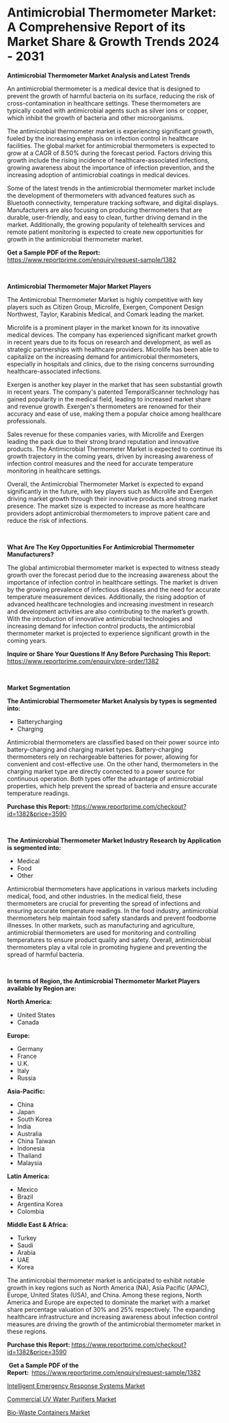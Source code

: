 <p><h1>Antimicrobial Thermometer Market: A Comprehensive Report of its Market Share & Growth Trends 2024 - 2031</h1></p><p><strong>Antimicrobial Thermometer Market Analysis and Latest Trends</strong></p>
<p><p>An antimicrobial thermometer is a medical device that is designed to prevent the growth of harmful bacteria on its surface, reducing the risk of cross-contamination in healthcare settings. These thermometers are typically coated with antimicrobial agents such as silver ions or copper, which inhibit the growth of bacteria and other microorganisms.</p><p>The antimicrobial thermometer market is experiencing significant growth, fueled by the increasing emphasis on infection control in healthcare facilities. The global market for antimicrobial thermometers is expected to grow at a CAGR of 8.50% during the forecast period. Factors driving this growth include the rising incidence of healthcare-associated infections, growing awareness about the importance of infection prevention, and the increasing adoption of antimicrobial coatings in medical devices.</p><p>Some of the latest trends in the antimicrobial thermometer market include the development of thermometers with advanced features such as Bluetooth connectivity, temperature tracking software, and digital displays. Manufacturers are also focusing on producing thermometers that are durable, user-friendly, and easy to clean, further driving demand in the market. Additionally, the growing popularity of telehealth services and remote patient monitoring is expected to create new opportunities for growth in the antimicrobial thermometer market.</p></p>
<p><strong>Get a Sample PDF of the Report:&nbsp;</strong> <a href="https://www.reportprime.com/enquiry/request-sample/1382">https://www.reportprime.com/enquiry/request-sample/1382</a></p>
<p>&nbsp;</p>
<p><strong>Antimicrobial Thermometer Major Market Players</strong></p>
<p><p>The Antimicrobial Thermometer Market is highly competitive with key players such as Citizen Group, Microlife, Exergen, Component Design Northwest, Taylor, Karabinis Medical, and Comark leading the market. </p><p>Microlife is a prominent player in the market known for its innovative medical devices. The company has experienced significant market growth in recent years due to its focus on research and development, as well as strategic partnerships with healthcare providers. Microlife has been able to capitalize on the increasing demand for antimicrobial thermometers, especially in hospitals and clinics, due to the rising concerns surrounding healthcare-associated infections.</p><p>Exergen is another key player in the market that has seen substantial growth in recent years. The company's patented TemporalScanner technology has gained popularity in the medical field, leading to increased market share and revenue growth. Exergen's thermometers are renowned for their accuracy and ease of use, making them a popular choice among healthcare professionals.</p><p>Sales revenue for these companies varies, with Microlife and Exergen leading the pack due to their strong brand reputation and innovative products. The Antimicrobial Thermometer Market is expected to continue its growth trajectory in the coming years, driven by increasing awareness of infection control measures and the need for accurate temperature monitoring in healthcare settings.</p><p>Overall, the Antimicrobial Thermometer Market is expected to expand significantly in the future, with key players such as Microlife and Exergen driving market growth through their innovative products and strong market presence. The market size is expected to increase as more healthcare providers adopt antimicrobial thermometers to improve patient care and reduce the risk of infections.</p></p>
<p>&nbsp;</p>
<p><strong>What Are The Key Opportunities For Antimicrobial Thermometer Manufacturers?</strong></p>
<p><p>The global antimicrobial thermometer market is expected to witness steady growth over the forecast period due to the increasing awareness about the importance of infection control in healthcare settings. The market is driven by the growing prevalence of infectious diseases and the need for accurate temperature measurement devices. Additionally, the rising adoption of advanced healthcare technologies and increasing investment in research and development activities are also contributing to the market’s growth. With the introduction of innovative antimicrobial technologies and increasing demand for infection control products, the antimicrobial thermometer market is projected to experience significant growth in the coming years.</p></p>
<p><strong>Inquire or Share Your Questions If Any Before Purchasing This Report:</strong> <a href="https://www.reportprime.com/enquiry/pre-order/1382">https://www.reportprime.com/enquiry/pre-order/1382</a></p>
<p>&nbsp;</p>
<p><strong>Market Segmentation</strong></p>
<p><strong>The Antimicrobial Thermometer Market Analysis by types is segmented into:</strong></p>
<p><ul><li>Batterycharging</li><li>Charging</li></ul></p>
<p><p>Antimicrobial thermometers are classified based on their power source into battery-charging and charging market types. Battery-charging thermometers rely on rechargeable batteries for power, allowing for convenient and cost-effective use. On the other hand, thermometers in the charging market type are directly connected to a power source for continuous operation. Both types offer the advantage of antimicrobial properties, which help prevent the spread of bacteria and ensure accurate temperature readings.</p></p>
<p><strong>Purchase this Report:&nbsp;</strong><a href="https://www.reportprime.com/checkout?id=1382&price=3590">https://www.reportprime.com/checkout?id=1382&price=3590</a></p>
<p>&nbsp;</p>
<p><strong>The Antimicrobial Thermometer Market Industry Research by Application is segmented into:</strong></p>
<p><ul><li>Medical</li><li>Food</li><li>Other</li></ul></p>
<p><p>Antimicrobial thermometers have applications in various markets including medical, food, and other industries. In the medical field, these thermometers are crucial for preventing the spread of infections and ensuring accurate temperature readings. In the food industry, antimicrobial thermometers help maintain food safety standards and prevent foodborne illnesses. In other markets, such as manufacturing and agriculture, antimicrobial thermometers are used for monitoring and controlling temperatures to ensure product quality and safety. Overall, antimicrobial thermometers play a vital role in promoting hygiene and preventing the spread of harmful bacteria.</p></p>
<p>&nbsp;</p>
<p><strong>In terms of Region, the Antimicrobial Thermometer Market Players available by Region are:</strong></p>
<p>
    <p> <strong> North America: </strong>
        <ul>
            <li>United States</li>
            <li>Canada</li>
        </ul>
        </p> 
    <p> <strong> Europe: </strong>
        <ul>
            <li>Germany</li>
            <li>France</li>
            <li>U.K.</li>
            <li>Italy</li>
            <li>Russia</li>
        </ul>
        </p> 
    <p> <strong> Asia-Pacific: </strong>
        <ul>
            <li>China</li>
            <li>Japan</li>
            <li>South Korea</li>
            <li>India</li>
            <li>Australia</li>
            <li>China Taiwan</li>
            <li>Indonesia</li>
            <li>Thailand</li>
            <li>Malaysia</li>
        </ul>
        </p> 
    <p> <strong> Latin America: </strong>
        <ul>
            <li>Mexico</li>
            <li>Brazil</li>
            <li>Argentina Korea</li>
            <li>Colombia</li>
        </ul>
        </p> 
    <p> <strong> Middle East & Africa: </strong>
        <ul>
            <li>Turkey</li>
            <li>Saudi</li>
            <li>Arabia</li>
            <li>UAE</li>
            <li>Korea</li>
        </ul>
    </p>
    </p>
<p><p>The antimicrobial thermometer market is anticipated to exhibit notable growth in key regions such as North America (NA), Asia Pacific (APAC), Europe, United States (USA), and China. Among these regions, North America and Europe are expected to dominate the market with a market share percentage valuation of 30% and 25% respectively. The expanding healthcare infrastructure and increasing awareness about infection control measures are driving the growth of the antimicrobial thermometer market in these regions.</p></p>
<p><strong>Purchase this Report: </strong><a href="https://www.reportprime.com/checkout?id=1382&price=3590">https://www.reportprime.com/checkout?id=1382&price=3590</a></p>
<p>&nbsp;<strong>Get a Sample PDF of the Report:&nbsp;&nbsp;</strong><a href="https://www.reportprime.com/enquiry/request-sample/1382">https://www.reportprime.com/enquiry/request-sample/1382</a></p>
<p><strong></strong></p>
<p><p><a href="https://www.linkedin.com/pulse/global-intelligent-emergency-response-systems-market-types-applications-940vc?trackingId=4slGzoeKFhgcLqV5aZPIYg%3D%3D">Intelligent Emergency Response Systems Market</a></p><p><a href="https://www.linkedin.com/pulse/commercial-uv-water-purifiers-market-size-share-global-analysis-6vsjc?trackingId=xXkPsRiTyxnFfCPLnQK0Cg%3D%3D">Commercial UV Water Purifiers Market</a></p><p><a href="https://www.linkedin.com/pulse/bio-waste-containers-market-challenges-opportunities-growth-drivers-jhqkc?trackingId=7P0eQnhnbht%2F%2FIHzTuejxQ%3D%3D">Bio-Waste Containers Market</a></p></p>